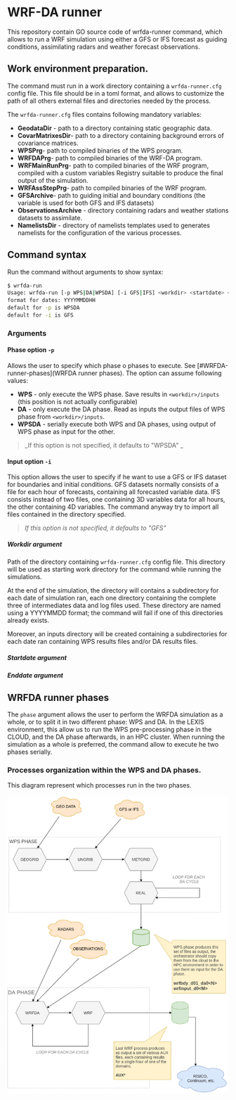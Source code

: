 # WRF-DA runner

This repository contain GO source code of wrfda-runner command, which allows
to run a WRF simulation using either a GFS or IFS forecast as guiding conditions,
assimilating radars and weather forecast observations.


## Work environment preparation.

The command must run in a work directory containing a `wrfda-runner.cfg` config file. 
This file should be in a toml format, and allows to customize the path of all others 
external files and directories needed by the process.

The `wrfda-runner.cfg` files contains following mandatory variables:

* __GeodataDir__	-	path to a directory containing static geographic data.
* __CovarMatrixesDir__-	path to a directory containing background errors of covariance matrices.
* __WPSPrg__-	path to compiled binaries of the WPS program.
* __WRFDAPrg__-	path to compiled binaries of the WRF-DA program.
* __WRFMainRunPrg__-	path to compiled binaries of the WRF program, compiled with a custom variables Registry suitable to produce the final output of the simulation.
* __WRFAssStepPrg__-	path to compiled binaries of the WRF program.
* __GFSArchive__-	path to guiding initial and boundary conditions (the variable is used for both GFS and IFS datasets)
* __ObservationsArchive__ - directory containing radars and weather stations datasets to assimilate.
* __NamelistsDir__		- directory of namelists templates used to generates namelists for the configuration of the various processes.


## Command syntax

Run the command without arguments to show syntax:

```bash
$ wrfda-run 
Usage: wrfda-run [-p WPS|DA|WPSDA] [-i GFS|IFS] <workdir> <startdate> <enddate>
format for dates: YYYYMMDDHH
default for -p is WPSDA
default for -i is GFS
```

### Arguments

#### Phase option `-p`

Allows the user to specify which phase o phases to execute. See [#WRFDA-runner-phases](WRFDA runner phases).
The option can assume following values:

* __WPS__	-	only execute the WPS phase. Save results in `<workdir>/inputs`	(this position is not actually configurable)
* __DA__	-	only execute the DA phase. Read as inputs the output files of WPS phase from `<workdir>/inputs`.
* __WPSDA__	-	serially execute both WPS and DA phases, using output of WPS phase as input for the other.


>
> _If this option is not specified, it defaults to "WPSDA" _
> 


#### Input option `-i`

This option allows the user to specify if he want to use a GFS or IFS dataset for boundaries and initial conditions.
GFS datasets normally consists of a file for each hour of forecasts, containing all forecasted variable data.
IFS consists instead of two files, one containing 3D variables data for all hours, the other containing 4D variables.
The command anyway try to import all files contained in the directory specified.

> 
> _If this option is not specified, it defaults to "GFS"_
> 


##### Workdir argument

Path of the directory containing `wrfda-runner.cfg` config file. 
This directory will be used as starting work directory for the command while running the simulations.

At the end of the simulation, the directory will contains a subdirectory for each date of simulation
ran, each one directory containing the complete three of intermediates data and log files used.
These directory are named using a YYYYMMDD format; the command will fail if one of this directories already exists.

Moreover, an inputs directory will be created containing a subdirectories for each date ran containing 
WPS results files and/or DA results files.



##### Startdate argument

##### Enddate argument





## WRFDA runner phases

The `phase` argument allows the user to perform the WRFDA simulation as a whole, or to split it in two different phase: WPS and DA. 
In the LEXIS environment, this allow us to run the WPS pre-processing phase in the CLOUD, and the DA phase afterwards, in an HPC cluster.
When running the simulation as a whole is preferred, the command allow to execute he two phases serially.



### Processes organization within the WPS and DA phases.	

This diagram represent which processes run in the two phases.

![Environments processes](media/ResponsibilityPerEnvironment.png)	